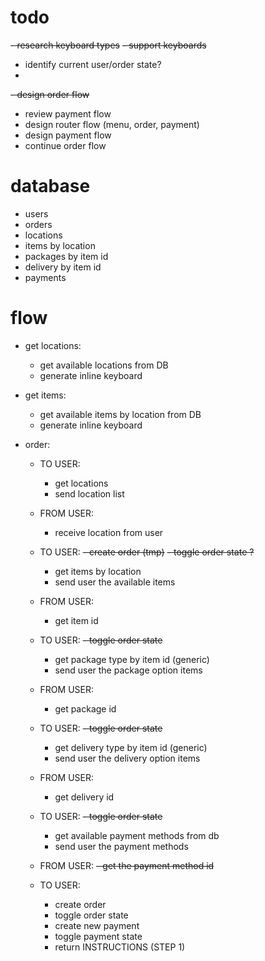 

# todo

~~- research keyboard types~~
~~- support keyboards~~

- identify current user/order state?
- 
~~- design order flow~~

- review payment flow
- design router flow (menu, order, payment)
- design payment flow
- continue order flow



# database
 - users
 - orders
 - locations
 - items by location
 - packages by item id
 - delivery by item id
 - payments

# flow

 - get locations:
   - get available locations from DB
   - generate inline keyboard

 - get items:
   - get available items by location from DB
   - generate inline keyboard

 - order:
    - TO USER: 
      - get locations
      - send location list
      
    - FROM USER:
      - receive location from user 
      
    - TO USER: 
      ~~- create order (tmp)~~
      ~~- toggle order state ?~~
      - get items by location
      - send user the available items
      
    - FROM USER:
      - get item id

    - TO USER:
      ~~- toggle order state~~
      - get package type by item id (generic)
      - send user the package option items

    - FROM USER:
      - get package id

    - TO USER:
      ~~- toggle order state~~ 
      - get delivery type by item id (generic)
      - send user the delivery option items
    
    - FROM USER:
      - get delivery id  
 
    - TO USER:
      ~~- toggle order state~~
      - get available payment methods from db
      - send user the payment methods
      
    - FROM USER:
      ~~- get the payment method id~~

    - TO USER:
      - create order
      - toggle order state 
      - create new payment
      - toggle payment state
      - return INSTRUCTIONS (STEP 1)